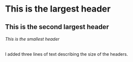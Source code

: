 # This is the largest header
## This is the second largest header
###### This is the smallest header

I added three lines of text describing the size of the headers.

